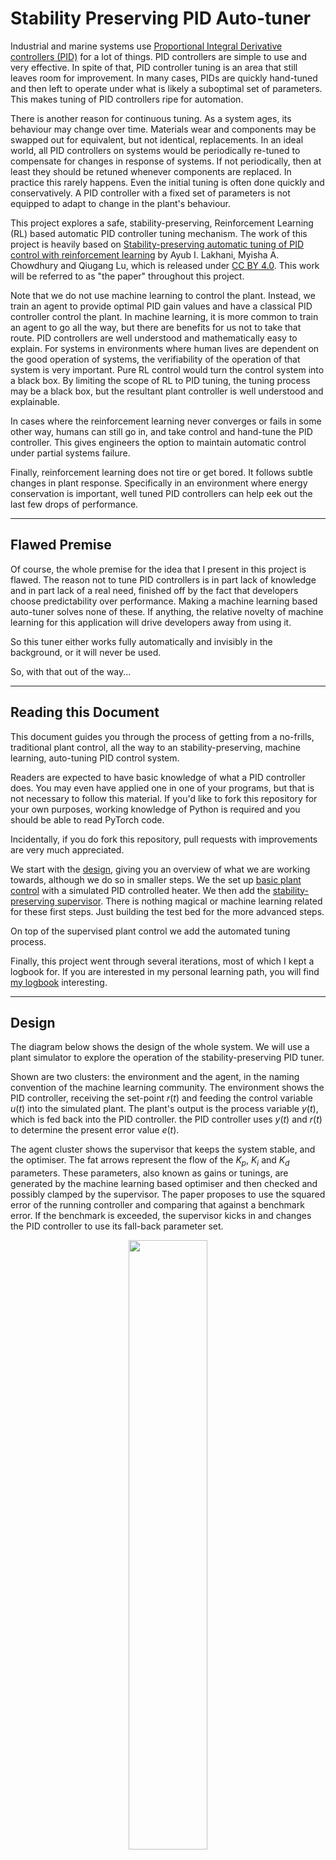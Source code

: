 # Stability Preserving PID Auto-tuner
Industrial and marine systems use
[Proportional Integral Derivative controllers (PID)](https://en.wikipedia.org/wiki/PID_controller)
for a lot of things. PID controllers are simple to use and very effective. In
spite of that, PID controller tuning is an area that still leaves room for
improvement. In many cases, PIDs are quickly hand-tuned and then left to
operate under what is likely a suboptimal set of parameters. This makes tuning
of PID controllers ripe for automation.

There is another reason for continuous tuning. As a system ages, its behaviour
may change over time. Materials wear and components may be swapped out for
equivalent, but not identical, replacements. In an ideal world, all PID
controllers on systems would be periodically re-tuned to compensate for changes
in response of systems. If not periodically, then at least they should be
retuned whenever components are replaced. In practice this rarely happens. Even
the initial tuning is often done quickly and conservatively. A PID controller
with a fixed set of parameters is not equipped to adapt to change in the plant's
behaviour.

This project explores a safe, stability-preserving, Reinforcement Learning (RL)
based automatic PID controller tuning mechanism. The work of this project is
heavily based on
[Stability-preserving automatic tuning of PID control with reinforcement learning](https://arxiv.org/abs/2112.15187)
by Ayub I. Lakhani, Myisha A. Chowdhury and Qiugang Lu, which is released under
[CC BY 4.0](https://creativecommons.org/licenses/by/4.0/). This work will be
referred to as "the paper" throughout this project.

Note that we do not use machine learning to control the plant. Instead, we train
an agent to provide optimal PID gain values and have a classical PID controller
control the plant. In machine learning, it is more common to train an agent to
go all the way, but there are benefits for us not to take that route. PID
controllers are well understood and mathematically easy to explain. For systems
in environments where human lives are dependent on the good operation of
systems, the verifiability of the operation of that system is very important.
Pure RL control would turn the control system into a black box. By limiting the
scope of RL to PID tuning, the tuning process may be a black box, but the
resultant plant controller is well understood and explainable.

In cases where the reinforcement learning never converges or fails in some other
way, humans can still go in, and take control and hand-tune the PID controller.
This gives engineers the option to maintain automatic control under partial
systems failure.

Finally, reinforcement learning does not tire or get bored. It follows subtle
changes in plant response. Specifically in an environment where energy
conservation is important, well tuned PID controllers can help eek out the last
few drops of performance.

---
## Flawed Premise
Of course, the whole premise for the idea that I present in this project is
flawed. The reason not to tune PID controllers is in part lack of knowledge and
in part lack of a real need, finished off by the fact that developers choose
predictability over performance. Making a machine learning based auto-tuner
solves none of these. If anything, the relative novelty of machine learning for
this application will drive developers away from using it.

So this tuner either works fully automatically and invisibly in the background,
or it will never be used.

So, with that out of the way...

---
## Reading this Document
This document guides you through the process of getting from a no-frills,
traditional plant control, all the way to an stability-preserving, machine
learning, auto-tuning PID control system.

Readers are expected to have basic knowledge of what a PID controller does. You
may even have applied one in one of your programs, but that is not necessary to
follow this material. If you'd like to fork this repository for your own
purposes, working knowledge of Python is required and you should be able to read
PyTorch code.

Incidentally, if you do fork this repository, pull requests with improvements
are very much appreciated.

We start with the [design](#design), giving you an overview of what we are
working towards, although we do so in smaller steps. We the set up
[basic plant control](#running-basic-plant-control) with a simulated PID
controlled heater. We then add the
[stability-preserving supervisor](#add-stability-preserving-supervisor). There
is nothing magical or machine learning related for these first steps. Just
building the test bed for the more advanced steps.

On top of the supervised plant control we add the automated tuning process.

Finally, this project went through several iterations, most of which I kept a
logbook for. If you are interested in my personal learning path, you will find
[my logbook](documentation/iterations.md) interesting.

---
## Design
The diagram below shows the design of the whole system. We will use a plant
simulator to explore the operation of the stability-preserving PID tuner.

Shown are two clusters: the environment and the agent, in the naming convention
of the machine learning community. The environment shows the PID controller,
receiving the set-point $r(t)$ and feeding the control variable $u(t)$ into the
simulated plant. The plant's output is the process variable $y(t)$, which is fed
back into the PID controller. the PID controller uses $y(t)$ and $r(t)$ to
determine the present error value $e(t)$.

The agent cluster shows the supervisor that keeps the system stable, and the
optimiser. The fat arrows represent the flow of the $K_p$, $K_i$ and $K_d$
parameters. These parameters, also known as gains or tunings, are generated by
the machine learning based optimiser and then checked and possibly clamped by
the supervisor. The paper proposes to use the squared error of the running
controller and comparing that against a benchmark error. If the benchmark is
exceeded, the supervisor kicks in and changes the PID controller to use its
fall-back parameter set.

<p align="center" width="100%">
    <img width="50%" src="images/stability-preserving-pid-autotuner.png"> 
</p>

The simulated plant is shown in a green colour, while the brown components would
also be deployed to a production environment.

Where the diagrams in the paper show tight integration between the optimiser and
the environment, we keep these separate. The driver program queries the machine
learning model for PID gains and hands these to the supervisor to run episodes
with. The supervisor gives the episode results back to the driver program, who
feeds that into the machine learning model for learning. The optimiser does not
observe the plant directly. This makes experimentation much easier.

### The Agent's Action Space and Action Scaling

Most reinforcement learning algorithms have a discrete action space. In this
project, we try to learn the PID parameters and these are continuous,
effectively creating an infinite action space. There are algorithms that can
deal with continuous action spaces, and this project applies
[Deep Deterministic Policy Gradient (DDPG)](https://arxiv.org/abs/1509.02971v6),
as proposed in the paper.

Though we chose not to do so, there are ways we could have made the action space
discrete. For example, we could have used increase/decrease controls on each PID
parameter.

Before we can apply the chosen action, we have to scale it. The agent chooses
each of its three action values between 0.0 and 1.0. The PID controller uses
gain values that can range in the 100's for the proportional gain, but are
probably much lower for the integral gain and even lower for the derivative
gain. The PID controller also expects PID parameters to either all be positive
(for forward acting control) or all be negative (for reverse acting control).
All this to say that we need a scaling function that maps the chosen action
values onto the gain values. We do this by multiplying each gain value
separately, so that we can have different values for each gain.


---
## Virtual Environment and Dependencies
We tried to lock down every dependencys into a `requirements.txt` file, but not
all dependencies are trivial to install via the `pip` command. Notably,
maintenance of TCLab has stopped due to personal circumstances of the
maintainer. The latest `pip`-installable version is not compatible with the
newer Python versions. Thus, we install that package manually.

```bash
$ python3 -m venv venv
$ source venv/bin/activate
(venv) $ pip install https://github.com/jckantor/TCLab/archive/master.zip
(venv) $ pip install -r requirements.txt
```

With the virtual environment set up, you are now ready to run the code for this
project. If you don't use virtual environments a lot, don't forget to activate
it when you return to the project.

---
## Basic Plant Control
Before we worry about the complexity of supervision and automatic PID tuning, we
need an environment where we can control a plant. This script brings the control
components together into a working simulation. These just use a fixed set of PID
parameters.

For the simulated plant, we'll use
[Temperature Control Lab (TCLab)](http://www.apmonitor.com/pdc/index.php/Main/ArduinoTemperatureControl)
by [APMonitor](https://apmonitor.com). The advantage of TCLab is that it can be
used in code as simulator as well as being available as Arduino shield for real
world testing. The TCLab has two heating elements, but we only use one of them
for this project.

For the PID controller, we use
[simple_pid](https://simple-pid.readthedocs.io/en/latest/user_guide.html) by
[Martin Lundberg](https://github.com/m-lundberg). This is a neat little PID
controller library for Python. We don't use its `output_limits` property, but
implement capping $u(t)$ in code. That way we can plot the capped versus
uncapped values in the graphs during analysis. This gives a sense of how well
the capacity of the plant matches the desired control range.

Simulations with the plant control class run in episodes of length $T$, as is
being done in the paper. Working with time-limited episodes gives each run a
simple end condition. Later on, it gives us a nice granularity for training
machine learning models.

### TCLab Details
The TCLab has two heating elements and two temperature sensors, as shown in the
diagram below. The diagram also shows the variable names that we use for each
item. For normal simulations, we only use heater $U1$ and sensor $T1$.

<p align="center" width="100%">
    <img width="50%" src="images/tclab.png"> 
</p>

Interestingly, the two heating elements do interact, as shown by the dashed line
between the arrows. You can see it when you look at the secondary process
variable in the graphs below. When we switch on (say) heater `U1`, the
temperature for the other heater rises slightly, as measured on `T2`. This is
true for the simulated as well as the physical systems. In fact, experimenting
with this interaction is part of the course materials designed for the TCLab. We
may use this at a later stage to simulate component wear.

### Time and Realtime
Since we plan to run this system on actual hardware, we run the simulations in
real, wall-clock time. This means that simulations run for a long time to get
results. Training 2000 episodes, like in the paper, will take almost a week of
wall-clock time.

See also:
[Synchronising with Real Time](https://tclab.readthedocs.io/en/latest/notebooks/03_Synchronizing_with_Real_Time.html)
for the TCLab and for `simple_pid` see
[`__call()__` API reference](https://simple-pid.readthedocs.io/en/latest/reference.html#simple_pid.pid.PID.__call__).

### Running Basic Plant Control
Here is how to run the basic plant control. For now, the set-point is just a
fixed value of $23 \celsius$.

The programming is cyclic, just like it would be on a PLC, for example. In fact,
if you own a TCLab device, you can use this loop to control that. Much as I like
matrix processing and its efficiency, the matrix programming model does not fit
the continuous control loop that is common for live systems.

If you own a TCLab device, edit the script to set `IS_HARDWARE` to `True` (it
defaults to `False`). That will make the control loop start controlling the
actual device.

```sh
(venv) $ python plant_control.py
```

The program runs continuously. You can break out of it using `^C`.

The episodes are saved under `./episodes/` as
[Apache Parquet](https://parquet.apache.org/) data frames. You can load these
easily with Panda's for further processing. To help better understand what is
the plant and the controller are doing, each episode is plotted in a few graphs.
You can find these plots under `./episodes`, as mentioned previously. here is an
example of such a graph, with a few explanatory pointers.

<p align="center" width="100%">
    <img width="80%" src="images/viz-basic-episode.png"> 
</p>

The top two graphs are pretty easy to read: they show what the termperatures and
heaters are doing. The three smaller graphs at the bottom expose the internal
state of the PID controllers, something you would normally not have access to.
To be clear: these are not the PID gains or parameter vaiues. They are the
internal values that the PID controller uses to calculate its output. The PID
gains do not change during an episode. Well, not for the basic plant control,
anyway.

---
## Add Stability Preserving Supervisor
The supervisor behaves as the paper proposes: monitor the running error and if
that exceeds a benchmark value, reconfigure the PID controller with known-good,
fall-back parameters. At the end of each episode, the PID controller is reset
with a fresh set of PID gains and the supervisor resets the running error.

An alternative might have been to have the baseline controller run alongside the
operational controller and have the supervisor switch between the two. The
problem with that is that the supervisor cannot determine $y(t)'$ for the stable
controller, because its $u(t)'$ is not passed through the plant.

More formally, the running error $RR(t)$ is compared to benchmark error
$R_{bmk}$. If $RR(t) > R_{bmk}$, the supervisor goes into fall-back state. After
each $T$ steps, the PID controller goes back to the normal state. The state
machine is shown below.

<p align="center" width="100%">
    <img width="40%" src="images/state-diagram.png"> 
</p>

This is a bit confusing for three reasons: first, the _name_ suggests $RR(t)$ is
the running reward, but the actual use is that of running error. Second, we
compare a _running_ total against a _static_ benchmark. Third, in reinforcement
learning, using a reward is more common than using loss. In the implementation
we chose to use the same variable names, in spite of them being a little
confusing. Apologies if that is confusing.

### Running Supervised Plant Control
Here is how to run the supervised plant control, with the set-point of
$23 \celsius$. The episodes are saved under `./episodes/` as before.

```sh
(venv) $ python supervised_plant_control.py
```

To get a sense of how the supervisor helps, you can run a completely random
agent. This agent just generates random values as PID gains and passes them to
the supervisor to try. As you will see, in the vast majority of cases, the
supervisor will have to revert the PID to using the fall-back values instead.

```sh
(venv) $ python random_but_stable_pid_autotuner.py
```

Again, the data and graphs are saved uner `./episodes`. Below is an example of a
graph where the supervisor had to step in and revert to known-stable PID values.

<p align="center" width="100%">
    <img width="80%" src="images/viz-fall-back-state.png"> 
</p>

In that plot, we can see the supervisor kick in around the $t \approx 230$ mark.
The beige area signifies that the supervisor is in `STATE_FALLBACK`. As we can
see from the plots, the heater is driven rather eratically. Once the fall-back
parameters have been applied, the system settles down again.

In this specific example, we can see that $K_p$ is too large, causing the heater
to be driven too hard. $K_i$ is working harder and harder to compensate, until
the supervisor decides the accumulated error is too great and clamps down.

We now have a stable test platform to experiment on. We can experiment with PID
parameters, without having to worry so much about the system becoming unstable.
The supervisor works nicely and the graphs give insight in what is going on
inside the controller. From here, we should start actually tuning.

---
## Auto-tuner
With the supervisor ready to take over in case the control loop becomes unstable,
we turn out attention to the auto tuning. As in the paper, we will use
[Deep Deterministic Policy Gradients (DDPG)](https://www.youtube.com/watch?v=6Yd5WnYls_Y),
adding a simple priming system to make sure the agent starts with a helpful set
of example data in its replay buffer.

The code is largely copied from our own 
[PyTorch DDPG Tutorial Implementation](https://github.com/kjkoster/ddpg-continuous-tutorial),
which in turn is a mostly-copy of
[Reinforcement Learning in Continuous Action Spaces | DDPG Tutorial (PyTorch)](https://www.youtube.com/watch?v=6Yd5WnYls_Y)
by
[Machine Learning with Phil](https://www.youtube.com/@MachineLearningwithPhil).

[DDPG and TD3 (RLVS 2021 version)](https://www.youtube.com/watch?v=0D6a0a1HTtc) by [Olivier Sigaud](https://www.youtube.com/@OlivierSigaud)

You can run the agent as follows. The agent primes the replay buffer with random
and with fall-back-related PID gain values. This will take almost two days (some
41 hours) and _after that_ DDPG needs time to learn. Useful results should take
a week or so of time (sorry).

```sh
(venv) $ python autotuning_supervised_plant_control.py
```

Once running, you can plot the progression over the episodes using the plotting
script.

```sh
(venv) $ python python plot_learning.py episodes/*.parquet
```

You can then see the progress of your agent in the generated files
`learning.png` and learning3d.png`.

